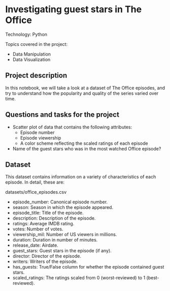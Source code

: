 # Investigating guest stars in The Office

Technology: Python

Topics covered in the project:

+ Data Manipulation
+ Data Visualization

## Project description

In this notebook, we will take a look at a dataset of The Office episodes, and try to understand how the popularity and quality of the series varied over time. 

## Questions and tasks for the project

* Scatter plot of data that contains the following attributes:
  * Episode number
  * Episode viewership
  * A color scheme reflecting the scaled ratings of each episode
* Name of the guest stars who was in the most watched Office episode?

## Dataset

This dataset contains information on a variety of characteristics of each episode. In detail, these are:

datasets/office_episodes.csv
* episode_number: Canonical episode number.
* season: Season in which the episode appeared.
* episode_title: Title of the episode.
* description: Description of the episode.
* ratings: Average IMDB rating.
* votes: Number of votes.
* viewership_mil: Number of US viewers in millions.
* duration: Duration in number of minutes.
* release_date: Airdate.
* guest_stars: Guest stars in the episode (if any).
* director: Director of the episode.
* writers: Writers of the episode.
* has_guests: True/False column for whether the episode contained guest stars.
* scaled_ratings: The ratings scaled from 0 (worst-reviewed) to 1 (best-reviewed).
